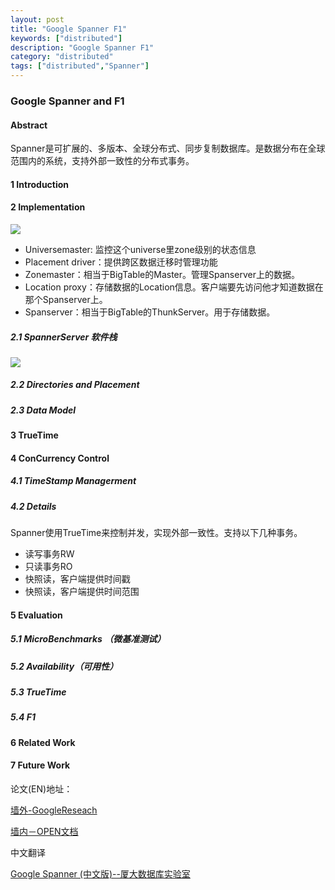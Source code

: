 ```yaml
---
layout: post
title: "Google Spanner F1"
keywords: ["distributed"]
description: "Google Spanner F1"
category: "distributed"
tags: ["distributed","Spanner"]
---
```

### Google Spanner and F1 

#### Abstract

   Spanner是可扩展的、多版本、全球分布式、同步复制数据库。是数据分布在全球范围内的系统，支持外部一致性的分布式事务。

#### 1 Introduction

#### 2 Implementation
![](http://7xla7c.com1.z0.glb.clouddn.com/Spanserver)

* Universemaster: 监控这个universe里zone级别的状态信息
* Placement driver：提供跨区数据迁移时管理功能
* Zonemaster：相当于BigTable的Master。管理Spanserver上的数据。
* Location proxy：存储数据的Location信息。客户端要先访问他才知道数据在那个Spanserver上。
* Spanserver：相当于BigTable的ThunkServer。用于存储数据。

#####  2.1 SpannerServer 软件栈

![](http://7xla7c.com1.z0.glb.clouddn.com/spanner-soft-stack)

#####  2.2 Directories and Placement

#####  2.3 Data Model



#### 3 TrueTime

#### 4 ConCurrency Control

##### 4.1 TimeStamp Managerment

##### 4.2 Details 
Spanner使用TrueTime来控制并发，实现外部一致性。支持以下几种事务。
> 
* 读写事务RW
* 只读事务RO
* 快照读，客户端提供时间戳
* 快照读，客户端提供时间范围
#### 5 Evaluation 

##### 5.1 MicroBenchmarks （微基准测试）

##### 5.2 Availability（可用性）

##### 5.3 TrueTime

##### 5.4 F1

#### 6 Related Work

#### 7 Future Work




论文(EN)地址：

[墙外-GoogleReseach](http://research.google.com/archive/spanner.html)

[墙内－OPEN文档](http://www.open-open.com/doc/view/824899e4892a4c8ea33ff04b6742b1d2)

中文翻译

[Google Spanner (中文版)--厦大数据库实验室](http://dblab.xmu.edu.cn/post/google-spanner/#implementation)
